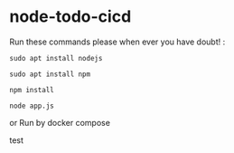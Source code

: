 # node-todo-cicd

Run these commands please when ever you have doubt! :


`sudo apt install nodejs`


`sudo apt install npm`


`npm install`

`node app.js`

or Run by docker compose

test

